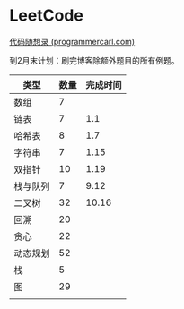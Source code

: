 # LeetCode

[代码随想录 (programmercarl.com)](https://programmercarl.com/0977.有序数组的平方.html#暴力排序)

到2月末计划：刷完博客除额外题目的所有例题。

| 类型     | 数量 | 完成时间 |
| -------- | ---- | -------- |
| 数组     | 7    |          |
| 链表     | 7    | 1.1      |
| 哈希表   | 8    | 1.7      |
| 字符串   | 7    | 1.15     |
| 双指针   | 10   | 1.19     |
| 栈与队列 | 7    | 9.12     |
| 二叉树   | 32   | 10.16    |
| 回溯     | 20   |          |
| 贪心     | 22   |          |
| 动态规划 | 52   |          |
| 栈       | 5    |          |
| 图       | 29   |          |
|          |      |          |

